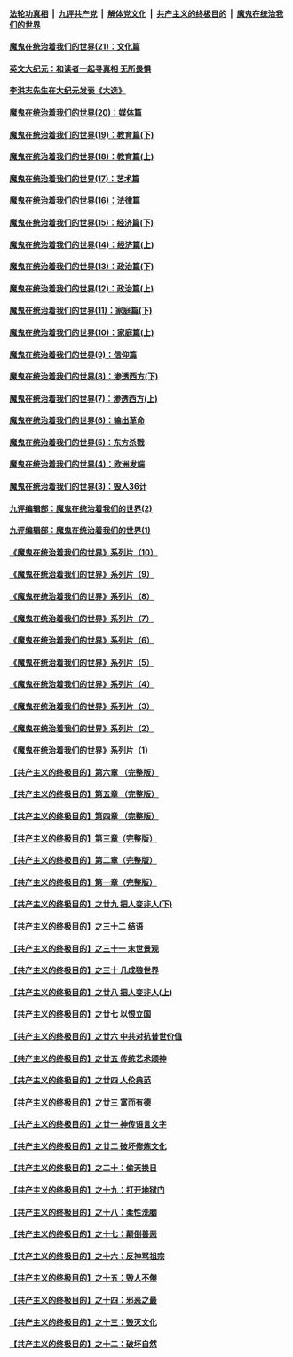 

####  [法轮功真相](../../../../basic/blob/master/README.md?t=12291431) &nbsp;|&nbsp; [九评共产党](../../../../9ping.md/blob/master/README.md?t=12291431) &nbsp;|&nbsp; [解体党文化](../../../../jtdwh.md/blob/master/README.md?t=12291431)  &nbsp;|&nbsp; [共产主义的终极目的](../../../../gczydzjmd.md/blob/master/README.md?t=12291431) &nbsp;|&nbsp; [魔鬼在统治我们的世界](../../../../mgztzwmdsj.md/blob/master/README.md?t=12291431) 

#### [魔鬼在统治着我们的世界(21)：文化篇](../pages/nsc422/n10597706.md?t=12291431) 

#### [英文大纪元：和读者一起寻真相 无所畏惧](../pages/nsc422/n12542027.md?t=12291431) 

#### [李洪志先生在大纪元发表《大选》](../pages/nsc422/n12534746.md?t=12291431) 

#### [魔鬼在统治着我们的世界(20)：媒体篇](../pages/nsc422/n10586579.md?t=12291431) 

#### [魔鬼在统治着我们的世界(19)：教育篇(下)](../pages/nsc422/n10564808.md?t=12291431) 

#### [魔鬼在统治着我们的世界(18)：教育篇(上)](../pages/nsc422/n10526970.md?t=12291431) 

#### [魔鬼在统治着我们的世界(17)：艺术篇](../pages/nsc422/n10499093.md?t=12291431) 

#### [魔鬼在统治着我们的世界(16)：法律篇](../pages/nsc422/n10485969.md?t=12291431) 

#### [魔鬼在统治着我们的世界(15)：经济篇(下)](../pages/nsc422/n10469975.md?t=12291431) 

#### [魔鬼在统治着我们的世界(14)：经济篇(上)](../pages/nsc422/n10457370.md?t=12291431) 

#### [魔鬼在统治着我们的世界(13)：政治篇(下)](../pages/nsc422/n10448270.md?t=12291431) 

#### [魔鬼在统治着我们的世界(12)：政治篇(上)](../pages/nsc422/n10444576.md?t=12291431) 

#### [魔鬼在统治着我们的世界(11)：家庭篇(下)](../pages/nsc422/n10440961.md?t=12291431) 

#### [魔鬼在统治着我们的世界(10)：家庭篇(上)](../pages/nsc422/n10435448.md?t=12291431) 

#### [魔鬼在统治着我们的世界(9)：信仰篇](../pages/nsc422/n10432159.md?t=12291431) 

#### [魔鬼在统治着我们的世界(8)：渗透西方(下)](../pages/nsc422/n10429603.md?t=12291431) 

#### [魔鬼在统治着我们的世界(7)：渗透西方(上)](../pages/nsc422/n10426013.md?t=12291431) 

#### [魔鬼在统治着我们的世界(6)：输出革命](../pages/nsc422/n10421536.md?t=12291431) 

#### [魔鬼在统治着我们的世界(5)：东方杀戮](../pages/nsc422/n10417707.md?t=12291431) 

#### [魔鬼在统治着我们的世界(4)：欧洲发端](../pages/nsc422/n10414890.md?t=12291431) 

#### [魔鬼在统治着我们的世界(3)：毁人36计](../pages/nsc422/n10411583.md?t=12291431) 

#### [九评编辑部：魔鬼在统治着我们的世界(2)](../pages/nsc422/n10410036.md?t=12291431) 

#### [九评编辑部：魔鬼在统治着我们的世界(1)](../pages/nsc422/n10406825.md?t=12291431) 

#### [《魔鬼在统治着我们的世界》系列片（10）](../pages/nsc422/n12292670.md?t=12291431) 

#### [《魔鬼在统治着我们的世界》系列片（9）](../pages/nsc422/n12290859.md?t=12291431) 

#### [《魔鬼在统治着我们的世界》系列片（8）](../pages/nsc422/n12287445.md?t=12291431) 

#### [《魔鬼在统治着我们的世界》系列片（7）](../pages/nsc422/n12283425.md?t=12291431) 

#### [《魔鬼在统治着我们的世界》系列片（6）](../pages/nsc422/n12282314.md?t=12291431) 

#### [《魔鬼在统治着我们的世界》系列片（5）](../pages/nsc422/n12281419.md?t=12291431) 

#### [《魔鬼在统治着我们的世界》系列片（4）](../pages/nsc422/n12274024.md?t=12291431) 

#### [《魔鬼在统治着我们的世界》系列片（3）](../pages/nsc422/n12271322.md?t=12291431) 

#### [《魔鬼在统治着我们的世界》系列片（2）](../pages/nsc422/n12269049.md?t=12291431) 

#### [《魔鬼在统治着我们的世界》系列片（1）](../pages/nsc422/n12267575.md?t=12291431) 

#### [【共产主义的终极目的】第六章 （完整版）](../pages/nsc422/n11428913.md?t=12291431) 

#### [【共产主义的终极目的】第五章 （完整版）](../pages/nsc422/n11428912.md?t=12291431) 

#### [【共产主义的终极目的】第四章 （完整版）](../pages/nsc422/n11428907.md?t=12291431) 

#### [【共产主义的终极目的】第三章（完整版）](../pages/nsc422/n11428848.md?t=12291431) 

#### [【共产主义的终极目的】第二章（完整版）](../pages/nsc422/n11428831.md?t=12291431) 

#### [【共产主义的终极目的】第一章（完整版）](../pages/nsc422/n11417651.md?t=12291431) 

#### [【共产主义的终极目的】之廿九 把人变非人(下)](../pages/nsc422/n11344140.md?t=12291431) 

#### [【共产主义的终极目的】之三十二 结语](../pages/nsc422/n11360535.md?t=12291431) 

#### [【共产主义的终极目的】之三十一 末世景观](../pages/nsc422/n11351129.md?t=12291431) 

#### [【共产主义的终极目的】之三十 几成狼世界](../pages/nsc422/n11348280.md?t=12291431) 

#### [【共产主义的终极目的】之廿八 把人变非人(上)](../pages/nsc422/n11340492.md?t=12291431) 

#### [【共产主义的终极目的】之廿七 以恨立国](../pages/nsc422/n11336944.md?t=12291431) 

#### [【共产主义的终极目的】之廿六 中共对抗普世价值](../pages/nsc422/n11324785.md?t=12291431) 

#### [【共产主义的终极目的】之廿五 传统艺术颂神](../pages/nsc422/n11296396.md?t=12291431) 

#### [【共产主义的终极目的】之廿四 人伦典范](../pages/nsc422/n11296397.md?t=12291431) 

#### [【共产主义的终极目的】之廿三 富而有德](../pages/nsc422/n11283598.md?t=12291431) 

#### [【共产主义的终极目的】之廿一 神传语言文字](../pages/nsc422/n11263265.md?t=12291431) 

#### [【共产主义的终极目的】之廿二 破坏修炼文化](../pages/nsc422/n11245728.md?t=12291431) 

#### [【共产主义的终极目的】之二十：偷天换日](../pages/nsc422/n11238846.md?t=12291431) 

#### [【共产主义的终极目的】之十九：打开地狱门](../pages/nsc422/n11206376.md?t=12291431) 

#### [【共产主义的终极目的】之十八：柔性洗脑](../pages/nsc422/n11199994.md?t=12291431) 

#### [【共产主义的终极目的】之十七：颠倒善恶](../pages/nsc422/n11179782.md?t=12291431) 

#### [【共产主义的终极目的】之十六：反神骂祖宗](../pages/nsc422/n11166798.md?t=12291431) 

#### [【共产主义的终极目的】之十五：毁人不倦](../pages/nsc422/n11166792.md?t=12291431) 

#### [【共产主义的终极目的】之十四：邪恶之最](../pages/nsc422/n11150249.md?t=12291431) 

#### [【共产主义的终极目的】之十三：毁灭文化](../pages/nsc422/n11135227.md?t=12291431) 

#### [【共产主义的终极目的】之十二：破坏自然](../pages/nsc422/n11135214.md?t=12291431) 

